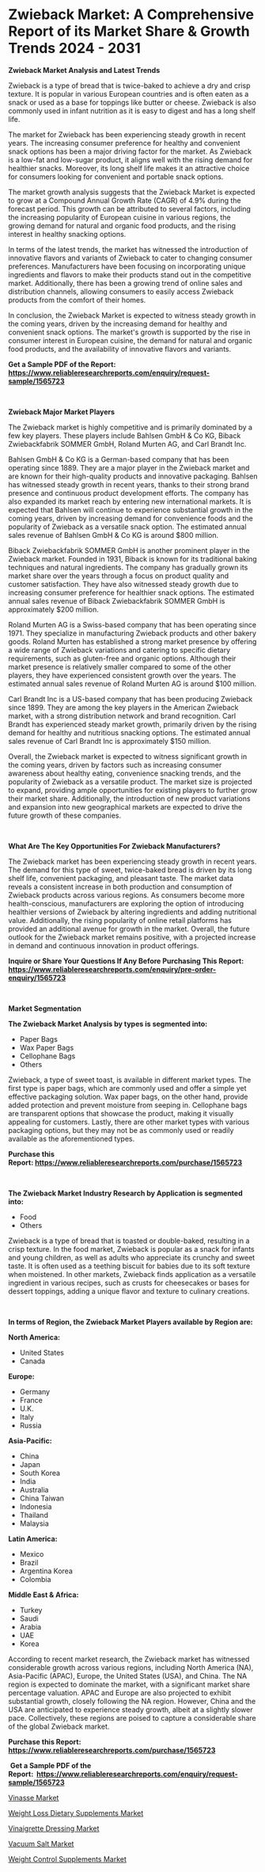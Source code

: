<p><h1>Zwieback Market: A Comprehensive Report of its Market Share & Growth Trends 2024 - 2031</h1></p><p><strong>Zwieback Market Analysis and Latest Trends</strong></p>
<p><p>Zwieback is a type of bread that is twice-baked to achieve a dry and crisp texture. It is popular in various European countries and is often eaten as a snack or used as a base for toppings like butter or cheese. Zwieback is also commonly used in infant nutrition as it is easy to digest and has a long shelf life.</p><p>The market for Zwieback has been experiencing steady growth in recent years. The increasing consumer preference for healthy and convenient snack options has been a major driving factor for the market. As Zwieback is a low-fat and low-sugar product, it aligns well with the rising demand for healthier snacks. Moreover, its long shelf life makes it an attractive choice for consumers looking for convenient and portable snack options.</p><p>The market growth analysis suggests that the Zwieback Market is expected to grow at a Compound Annual Growth Rate (CAGR) of 4.9% during the forecast period. This growth can be attributed to several factors, including the increasing popularity of European cuisine in various regions, the growing demand for natural and organic food products, and the rising interest in healthy snacking options.</p><p>In terms of the latest trends, the market has witnessed the introduction of innovative flavors and variants of Zwieback to cater to changing consumer preferences. Manufacturers have been focusing on incorporating unique ingredients and flavors to make their products stand out in the competitive market. Additionally, there has been a growing trend of online sales and distribution channels, allowing consumers to easily access Zwieback products from the comfort of their homes.</p><p>In conclusion, the Zwieback Market is expected to witness steady growth in the coming years, driven by the increasing demand for healthy and convenient snack options. The market's growth is supported by the rise in consumer interest in European cuisine, the demand for natural and organic food products, and the availability of innovative flavors and variants.</p></p>
<p><strong>Get a Sample PDF of the Report:&nbsp; <a href="https://www.reliableresearchreports.com/enquiry/request-sample/1565723">https://www.reliableresearchreports.com/enquiry/request-sample/1565723</a></strong></p>
<p>&nbsp;</p>
<p><strong>Zwieback Major Market Players</strong></p>
<p><p>The Zwieback market is highly competitive and is primarily dominated by a few key players. These players include Bahlsen GmbH & Co KG, Biback Zwiebackfabrik SOMMER GmbH, Roland Murten AG, and Carl Brandt Inc.</p><p>Bahlsen GmbH & Co KG is a German-based company that has been operating since 1889. They are a major player in the Zwieback market and are known for their high-quality products and innovative packaging. Bahlsen has witnessed steady growth in recent years, thanks to their strong brand presence and continuous product development efforts. The company has also expanded its market reach by entering new international markets. It is expected that Bahlsen will continue to experience substantial growth in the coming years, driven by increasing demand for convenience foods and the popularity of Zwieback as a versatile snack option. The estimated annual sales revenue of Bahlsen GmbH & Co KG is around $800 million.</p><p>Biback Zwiebackfabrik SOMMER GmbH is another prominent player in the Zwieback market. Founded in 1931, Biback is known for its traditional baking techniques and natural ingredients. The company has gradually grown its market share over the years through a focus on product quality and customer satisfaction. They have also witnessed steady growth due to increasing consumer preference for healthier snack options. The estimated annual sales revenue of Biback Zwiebackfabrik SOMMER GmbH is approximately $200 million.</p><p>Roland Murten AG is a Swiss-based company that has been operating since 1971. They specialize in manufacturing Zwieback products and other bakery goods. Roland Murten has established a strong market presence by offering a wide range of Zwieback variations and catering to specific dietary requirements, such as gluten-free and organic options. Although their market presence is relatively smaller compared to some of the other players, they have experienced consistent growth over the years. The estimated annual sales revenue of Roland Murten AG is around $100 million.</p><p>Carl Brandt Inc is a US-based company that has been producing Zwieback since 1899. They are among the key players in the American Zwieback market, with a strong distribution network and brand recognition. Carl Brandt has experienced steady market growth, primarily driven by the rising demand for healthy and nutritious snacking options. The estimated annual sales revenue of Carl Brandt Inc is approximately $150 million.</p><p>Overall, the Zwieback market is expected to witness significant growth in the coming years, driven by factors such as increasing consumer awareness about healthy eating, convenience snacking trends, and the popularity of Zwieback as a versatile product. The market size is projected to expand, providing ample opportunities for existing players to further grow their market share. Additionally, the introduction of new product variations and expansion into new geographical markets are expected to drive the future growth of these companies.</p></p>
<p>&nbsp;</p>
<p><strong>What Are The Key Opportunities For Zwieback Manufacturers?</strong></p>
<p><p>The Zwieback market has been experiencing steady growth in recent years. The demand for this type of sweet, twice-baked bread is driven by its long shelf life, convenient packaging, and pleasant taste. The market data reveals a consistent increase in both production and consumption of Zwieback products across various regions. As consumers become more health-conscious, manufacturers are exploring the option of introducing healthier versions of Zwieback by altering ingredients and adding nutritional value. Additionally, the rising popularity of online retail platforms has provided an additional avenue for growth in the market. Overall, the future outlook for the Zwieback market remains positive, with a projected increase in demand and continuous innovation in product offerings.</p></p>
<p><strong>Inquire or Share Your Questions If Any Before Purchasing This Report: <a href="https://www.reliableresearchreports.com/enquiry/pre-order-enquiry/1565723">https://www.reliableresearchreports.com/enquiry/pre-order-enquiry/1565723</a></strong></p>
<p>&nbsp;</p>
<p><strong>Market Segmentation</strong></p>
<p><strong>The Zwieback Market Analysis by types is segmented into:</strong></p>
<p><ul><li>Paper Bags</li><li>Wax Paper Bags</li><li>Cellophane Bags</li><li>Others</li></ul></p>
<p><p>Zwieback, a type of sweet toast, is available in different market types. The first type is paper bags, which are commonly used and offer a simple yet effective packaging solution. Wax paper bags, on the other hand, provide added protection and prevent moisture from seeping in. Cellophane bags are transparent options that showcase the product, making it visually appealing for customers. Lastly, there are other market types with various packaging options, but they may not be as commonly used or readily available as the aforementioned types.</p></p>
<p><strong>Purchase this Report:&nbsp;<a href="https://www.reliableresearchreports.com/purchase/1565723">https://www.reliableresearchreports.com/purchase/1565723</a></strong></p>
<p>&nbsp;</p>
<p><strong>The Zwieback Market Industry Research by Application is segmented into:</strong></p>
<p><ul><li>Food</li><li>Others</li></ul></p>
<p><p>Zwieback is a type of bread that is toasted or double-baked, resulting in a crisp texture. In the food market, Zwieback is popular as a snack for infants and young children, as well as adults who appreciate its crunchy and sweet taste. It is often used as a teething biscuit for babies due to its soft texture when moistened. In other markets, Zwieback finds application as a versatile ingredient in various recipes, such as crusts for cheesecakes or bases for dessert toppings, adding a unique flavor and texture to culinary creations.</p></p>
<p>&nbsp;</p>
<p><strong>In terms of Region, the Zwieback Market Players available by Region are:</strong></p>
<p>
    <p> <strong> North America: </strong>
        <ul>
            <li>United States</li>
            <li>Canada</li>
        </ul>
        </p> 
    <p> <strong> Europe: </strong>
        <ul>
            <li>Germany</li>
            <li>France</li>
            <li>U.K.</li>
            <li>Italy</li>
            <li>Russia</li>
        </ul>
        </p> 
    <p> <strong> Asia-Pacific: </strong>
        <ul>
            <li>China</li>
            <li>Japan</li>
            <li>South Korea</li>
            <li>India</li>
            <li>Australia</li>
            <li>China Taiwan</li>
            <li>Indonesia</li>
            <li>Thailand</li>
            <li>Malaysia</li>
        </ul>
        </p> 
    <p> <strong> Latin America: </strong>
        <ul>
            <li>Mexico</li>
            <li>Brazil</li>
            <li>Argentina Korea</li>
            <li>Colombia</li>
        </ul>
        </p> 
    <p> <strong> Middle East & Africa: </strong>
        <ul>
            <li>Turkey</li>
            <li>Saudi</li>
            <li>Arabia</li>
            <li>UAE</li>
            <li>Korea</li>
        </ul>
    </p>
    </p>
<p><p>According to recent market research, the Zwieback market has witnessed considerable growth across various regions, including North America (NA), Asia-Pacific (APAC), Europe, the United States (USA), and China. The NA region is expected to dominate the market, with a significant market share percentage valuation. APAC and Europe are also projected to exhibit substantial growth, closely following the NA region. However, China and the USA are anticipated to experience steady growth, albeit at a slightly slower pace. Collectively, these regions are poised to capture a considerable share of the global Zwieback market.</p></p>
<p><strong>Purchase this Report: <a href="https://www.reliableresearchreports.com/purchase/1565723">https://www.reliableresearchreports.com/purchase/1565723</a></strong></p>
<p>&nbsp;<strong>Get a Sample PDF of the Report:&nbsp;&nbsp;<a href="https://www.reliableresearchreports.com/enquiry/request-sample/1565723">https://www.reliableresearchreports.com/enquiry/request-sample/1565723</a></strong></p>
<p><strong></strong></p>
<p><p><a href="https://github.com/jhcraigie/Market-Research-Report-List-1/blob/main/vinasse-market.md">Vinasse Market</a></p><p><a href="https://github.com/chartsaturn/Market-Research-Report-List-1/blob/main/weight-loss-dietary-supplements-market.md">Weight Loss Dietary Supplements Market</a></p><p><a href="https://github.com/beatblasta/Market-Research-Report-List-1/blob/main/vinaigrette-dressing-market.md">Vinaigrette Dressing Market</a></p><p><a href="https://github.com/jsmusil/Market-Research-Report-List-1/blob/main/vacuum-salt-market.md">Vacuum Salt Market</a></p><p><a href="https://github.com/Triciasol/Market-Research-Report-List-1/blob/main/weight-control-supplements-market.md">Weight Control Supplements Market</a></p></p>